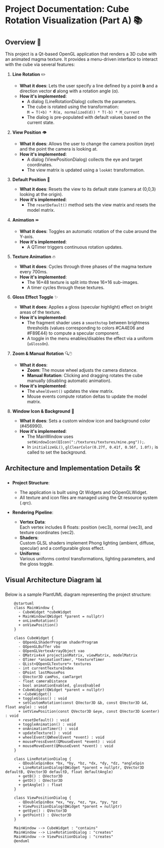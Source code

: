 # Project Documentation: Cube Rotation Visualization (Part A) 📚

## Overview 👀

This project is a Qt-based OpenGL application that renders a 3D cube with an animated magma texture. It provides a menu-driven interface to interact with the cube via several features:

1. **Line Rotation** ✏️  
   - **What it does**: Lets the user specify a line defined by a point **b** and a direction vector **d** along with a rotation angle (α).  
   - **How it's implemented**:  
     - A dialog (LineRotationDialog) collects the parameters.
     - The cube is rotated using the transformation:  
       `M = T(+b) * R(α, normalized(d)) * T(-b) * M_current`
     - The dialog is pre-populated with default values based on the current state.

2. **View Position** 👁️  
   - **What it does**: Allows the user to change the camera position (eye) and the point the camera is looking at.  
   - **How it's implemented**:  
     - A dialog (ViewPositionDialog) collects the eye and target coordinates.
     - The view matrix is updated using a `lookAt` transformation.

3. **Default Position** 🔄  
   - **What it does**: Resets the view to its default state (camera at (0,0,3) looking at the origin).  
   - **How it's implemented**:  
     - The `resetDefault()` method sets the view matrix and resets the model matrix.

4. **Animation** ⏩  
   - **What it does**: Toggles an automatic rotation of the cube around the Y-axis.  
   - **How it's implemented**:  
     - A QTimer triggers continuous rotation updates.

5. **Texture Animation** 🔥  
   - **What it does**: Cycles through three phases of the magma texture every 700ms.  
   - **How it's implemented**:  
     - The 16×48 texture is split into three 16×16 sub-images.
     - A timer cycles through these textures.

6. **Gloss Effect Toggle** ✨  
   - **What it does**: Applies a gloss (specular highlight) effect on bright areas of the texture.  
   - **How it's implemented**:  
     - The fragment shader uses a `smoothstep` between brightness thresholds (values corresponding to colors #CA4E06 and #F89E44) to compute a specular component.
     - A toggle in the menu enables/disables the effect via a uniform (`uGlossOn`).

7. **Zoom & Manual Rotation** 🔍🖱️  
   - **What it does**:  
     - **Zoom**: The mouse wheel adjusts the camera distance.  
     - **Manual Rotation**: Clicking and dragging rotates the cube manually (disabling automatic animation).
   - **How it's implemented**:  
     - The `wheelEvent()` updates the view matrix.
     - Mouse events compute rotation deltas to update the model matrix.

8. **Window Icon & Background** 🎨  
   - **What it does**: Sets a custom window icon and background color (#456990).  
   - **How it's implemented**:  
     - The MainWindow uses `setWindowIcon(QIcon(":/textures/textures/mine.png"));`.
     - In `initializeGL()`, `glClearColor(0.27f, 0.41f, 0.56f, 1.0f);` is called to set the background.

## Architecture and Implementation Details 🛠️

- **Project Structure**:  
  - The application is built using Qt Widgets and QOpenGLWidget.
  - All texture and icon files are managed using the Qt resource system (.qrc).

- **Rendering Pipeline**:  
  - **Vertex Data**:  
    Each vertex includes 8 floats: position (vec3), normal (vec3), and texture coordinates (vec2).  
  - **Shaders**:  
    Custom GLSL shaders implement Phong lighting (ambient, diffuse, specular) and a configurable gloss effect.
  - **Uniforms**:  
    Various uniforms control transformations, lighting parameters, and the gloss toggle.

## Visual Architecture Diagram 📊

Below is a sample PlantUML diagram representing the project structure:

```plantuml
    @startuml
    class MainWindow {
      - CubeWidget *cubeWidget
      + MainWindow(QWidget *parent = nullptr)
      + onLineRotation()
      + onViewPosition()
    }
    
    class CubeWidget {
      - QOpenGLShaderProgram shaderProgram
      - QOpenGLBuffer vbo
      - QOpenGLVertexArrayObject vao
      - QMatrix4x4 projectionMatrix, viewMatrix, modelMatrix
      - QTimer *animationTimer, *textureTimer
      - QList<QOpenGLTexture*> textures
      - int currentTextureIndex
      - QPoint lastMousePos
      - QVector3D camPos, camTarget
      - float cameraDistance
      - bool animationEnabled, glossEnabled
      + CubeWidget(QWidget *parent = nullptr)
      + ~CubeWidget()
      + toggleGloss() : void
      + setCustomRotation(const QVector3D &b, const QVector3D &d, float angle) : void
      + setViewPosition(const QVector3D &eye, const QVector3D &center) : void
      + resetDefault() : void
      + toggleAnimation() : void
      + onAnimationTimer() : void
      + updateTexture() : void
      + wheelEvent(QWheelEvent *event) : void
      + mousePressEvent(QMouseEvent *event) : void
      + mouseMoveEvent(QMouseEvent *event) : void
    }
    
    class LineRotationDialog {
      - QDoubleSpinBox *bx, *by, *bz, *dx, *dy, *dz, *angleSpin
      + LineRotationDialog(QWidget *parent = nullptr, QVector3D defaultB, QVector3D defaultD, float defaultAngle)
      + getB() : QVector3D
      + getD() : QVector3D
      + getAngle() : float
    }
    
    class ViewPositionDialog {
      - QDoubleSpinBox *ex, *ey, *ez, *px, *py, *pz
      + ViewPositionDialog(QWidget *parent = nullptr)
      + getEye() : QVector3D
      + getPoint() : QVector3D
    }
    
    MainWindow --> CubeWidget : "contains"
    MainWindow --> LineRotationDialog : "creates"
    MainWindow --> ViewPositionDialog : "creates"
    @enduml
```
